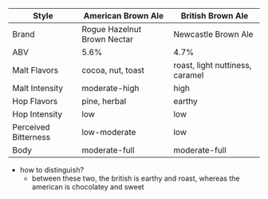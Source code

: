 Style | American Brown Ale | British Brown Ale
--|--|--
Brand | Rogue Hazelnut Brown Nectar | Newcastle Brown Ale
ABV | 5.6% | 4.7%
Malt Flavors | cocoa, nut, toast | roast, light nuttiness, caramel
Malt Intensity | moderate-high | high
Hop Flavors | pine, herbal | earthy
Hop Intensity | low | low
Perceived Bitterness | low-moderate | low
Body | moderate-full | moderate-full

- how to distinguish?
	- between these two, the british is earthy and roast, whereas the american is chocolatey and sweet